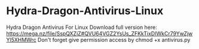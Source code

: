 # Hydra-Dragon-Antivirus-Linux
Hydra Dragon Antivirus For Linux
Download full version here: https://mega.nz/file/SspQXZjZ#QVU64VGZ2YsUs_ZFKkTixDIWkCr79YwZjwYl5XHMWrc
Don't forget give permission access by chmod +x antivirus.py 
